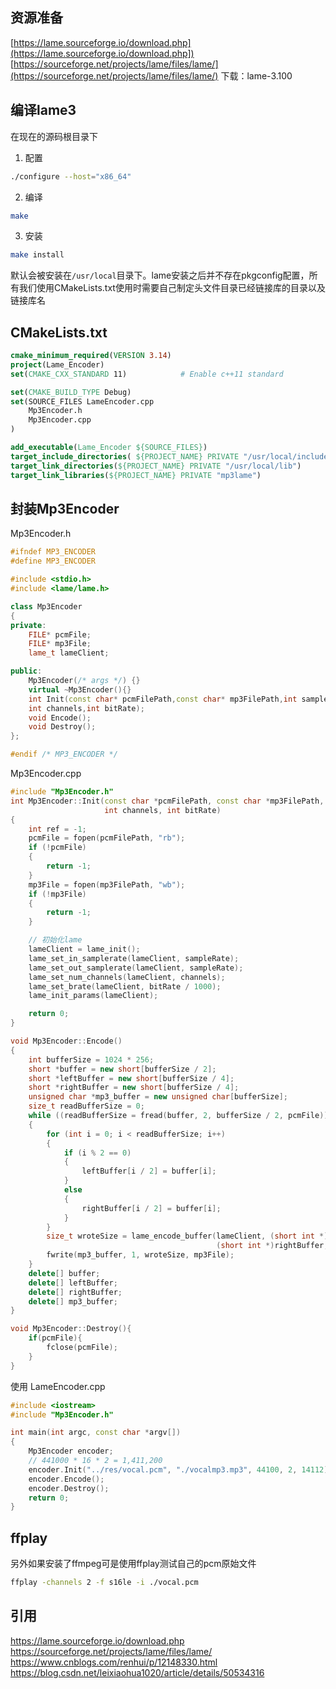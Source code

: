 ## 资源准备

[https://lame.sourceforge.io/download.php](https://lame.sourceforge.io/download.php])
[https://sourceforge.net/projects/lame/files/lame/](https://sourceforge.net/projects/lame/files/lame/)
下载：lame-3.100

## 编译lame3

在现在的源码根目录下

1. 配置

```bash
./configure --host="x86_64"
```
2. 编译

``` bash
make
```

3. 安装
``` bash
make install
```

默认会被安装在`/usr/local`目录下。lame安装之后并不存在pkgconfig配置，所有我们使用CMakeLists.txt使用时需要自己制定头文件目录已经链接库的目录以及链接库名

## CMakeLists.txt
```cmake
cmake_minimum_required(VERSION 3.14)
project(Lame_Encoder)
set(CMAKE_CXX_STANDARD 11)            # Enable c++11 standard

set(CMAKE_BUILD_TYPE Debug)
set(SOURCE_FILES LameEncoder.cpp
    Mp3Encoder.h
    Mp3Encoder.cpp
)

add_executable(Lame_Encoder ${SOURCE_FILES})
target_include_directories( ${PROJECT_NAME} PRIVATE "/usr/local/include")
target_link_directories(${PROJECT_NAME} PRIVATE "/usr/local/lib")
target_link_libraries(${PROJECT_NAME} PRIVATE "mp3lame")
```

## 封装Mp3Encoder

Mp3Encoder.h

```c++
#ifndef MP3_ENCODER
#define MP3_ENCODER

#include <stdio.h>
#include <lame/lame.h>

class Mp3Encoder
{
private:
    FILE* pcmFile;
    FILE* mp3File;
    lame_t lameClient;

public:
    Mp3Encoder(/* args */) {}
    virtual ~Mp3Encoder(){}
    int Init(const char* pcmFilePath,const char* mp3FilePath,int sampleRate,
    int channels,int bitRate);
    void Encode();
    void Destroy();
};

#endif /* MP3_ENCODER */
```
Mp3Encoder.cpp

```c++
#include "Mp3Encoder.h"
int Mp3Encoder::Init(const char *pcmFilePath, const char *mp3FilePath, int sampleRate,
                     int channels, int bitRate)
{
    int ref = -1;
    pcmFile = fopen(pcmFilePath, "rb");
    if (!pcmFile)
    {
        return -1;
    }
    mp3File = fopen(mp3FilePath, "wb");
    if (!mp3File)
    {
        return -1;
    }

    // 初始化lame
    lameClient = lame_init();
    lame_set_in_samplerate(lameClient, sampleRate);
    lame_set_out_samplerate(lameClient, sampleRate);
    lame_set_num_channels(lameClient, channels);
    lame_set_brate(lameClient, bitRate / 1000);
    lame_init_params(lameClient);

    return 0;
}

void Mp3Encoder::Encode()
{
    int bufferSize = 1024 * 256;
    short *buffer = new short[bufferSize / 2];
    short *leftBuffer = new short[bufferSize / 4];
    short *rightBuffer = new short[bufferSize / 4];
    unsigned char *mp3_buffer = new unsigned char[bufferSize];
    size_t readBufferSize = 0;
    while ((readBufferSize = fread(buffer, 2, bufferSize / 2, pcmFile)) > 0)
    {
        for (int i = 0; i < readBufferSize; i++)
        {
            if (i % 2 == 0)
            {
                leftBuffer[i / 2] = buffer[i];
            }
            else
            {
                rightBuffer[i / 2] = buffer[i];
            }
        }
        size_t wroteSize = lame_encode_buffer(lameClient, (short int *)leftBuffer,
                                              (short int *)rightBuffer, (int)(readBufferSize / 2), mp3_buffer, bufferSize);
        fwrite(mp3_buffer, 1, wroteSize, mp3File);
    }
    delete[] buffer;
    delete[] leftBuffer;
    delete[] rightBuffer;
    delete[] mp3_buffer;
}

void Mp3Encoder::Destroy(){
    if(pcmFile){
        fclose(pcmFile);
    }
}
```

使用
LameEncoder.cpp

```c++
#include <iostream>
#include "Mp3Encoder.h"

int main(int argc, const char *argv[])
{
    Mp3Encoder encoder;
    // 441000 * 16 * 2 = 1,411,200
    encoder.Init("../res/vocal.pcm", "./vocalmp3.mp3", 44100, 2, 14112);
    encoder.Encode();
    encoder.Destroy();
    return 0;
}
```

## ffplay
另外如果安装了ffmpeg可是使用ffplay测试自己的pcm原始文件

```bash
ffplay -channels 2 -f s16le -i ./vocal.pcm
```

## 引用

https://lame.sourceforge.io/download.php
https://sourceforge.net/projects/lame/files/lame/
https://www.cnblogs.com/renhui/p/12148330.html
https://blog.csdn.net/leixiaohua1020/article/details/50534316